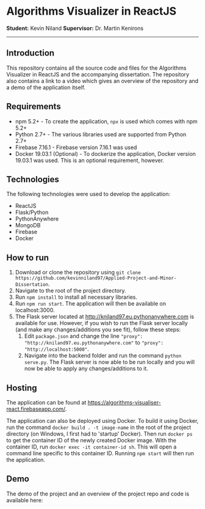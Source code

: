 # Algorithms Visualizer in ReactJS

__Student:__ Kevin Niland
__Supervisor:__ Dr. Martin Kenirons

---

## Introduction
This repository contains all the source code and files for the Algorithms Visualizer in ReactJS and the accompanying dissertation. The repository also contains a link to a video which gives an overview of the repository and a demo of the application itself.

## Requirements
* npm 5.2+ - To create the application, `npx` is used which comes with npm 5.2+
* Python 2.7+ - The various libraries used are supported from Python 2.7+
* Firebase 7.16.1 - Firebase version 7.16.1 was used
* Docker 19.03.1 (Optional) - To dockerize the application, Docker version 19.03.1 was used. This is an optional requirement, however.

## Technologies
The following technologies were used to develop the application:
* ReactJS
* Flask/Python
* PythonAnywhere
* MongoDB
* Firebase
* Docker

## How to run
1. Download or clone the repository using `git clone https://github.com/kevinniland97/Applied-Project-and-Minor-Dissertation`.
2. Navigate to the root of the project directory.
3. Run `npm install` to install all necessary libraries.
4. Run `npm run start`. The application will then be available on localhost:3000.
5. The Flask server located at http://kniland97.eu.pythonanywhere.com is available for use. However, if you wish to run the Flask server locally (and make any changes/additions you see fit), follow these steps:
   1. Edit `package.json` and change the line `"proxy": "http://kniland97.eu.pythonanywhere.com"` to `"proxy": "http://localhost:5000"`.
   2. Navigate into the backend folder and run the command `python serve.py`. The Flask server is now able to be run locally and you will now be able to apply any changes/additions to it.

## Hosting
The application can be found at https://algorithms-visualiser-react.firebaseapp.com/.

The application can also be deployed using Docker. To build it using Docker, run the command `docker build . -t image-name` in the root of the project directory (on Windows, I first had to 'startup' Docker). Then run `docker ps` to get the container ID of the newly created Docker image. With the container ID, run `docker exec -it container-id sh`. This will open a command line specific to this container ID. Running `npm start` will then run the application.

## Demo
The demo of the project and an overview of the project repo and code is available here: 
